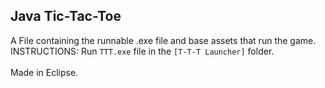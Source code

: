 ## Java Tic-Tac-Toe
A File containing the runnable .exe file and base assets that run the game.
</br>INSTRUCTIONS: Run `TTT.exe` file in the `[T-T-T Launcher]` folder.</br>
</br>Made in Eclipse.</br> 
